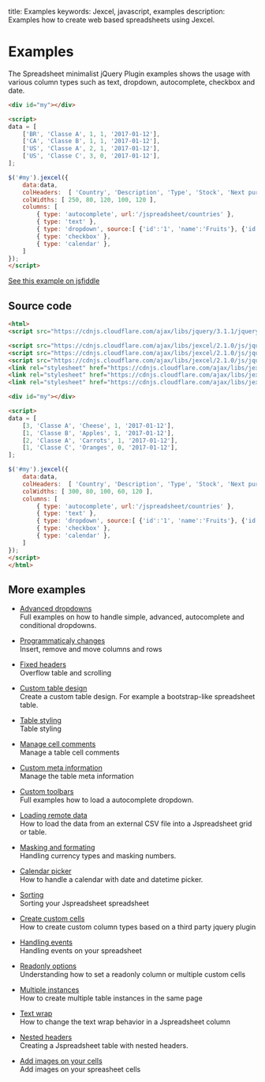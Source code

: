 title: Examples
keywords: Jexcel, javascript, examples
description: Examples how to create web based spreadsheets using Jexcel.

# Examples

The Spreadsheet minimalist jQuery Plugin examples shows the usage with various column types such as text, dropdown, autocomplete, checkbox and date.

```html
<div id="my"></div>

<script>
data = [
    ['BR', 'Classe A', 1, 1, '2017-01-12'],
    ['CA', 'Classe B', 1, 1, '2017-01-12'],
    ['US', 'Classe A', 2, 1, '2017-01-12'],
    ['US', 'Classe C', 3, 0, '2017-01-12'],
];

$('#my').jexcel({
    data:data,
    colHeaders:  [ 'Country', 'Description', 'Type', 'Stock', 'Next purchase' ],
    colWidths: [ 250, 80, 120, 100, 120 ],
    columns: [
        { type: 'autocomplete', url:'/jspreadsheet/countries' },
        { type: 'text' },
        { type: 'dropdown', source:[ {'id':'1', 'name':'Fruits'}, {'id':'2', 'name':'Legumes'}, {'id':'3', 'name':'General Food'} ] },
        { type: 'checkbox' },
        { type: 'calendar' },
    ]
});
</script>
```

[See this example on jsfiddle](https://jsfiddle.net/spreadsheet/kgmcav01/)

## Source code

```html
<html>
<script src="https://cdnjs.cloudflare.com/ajax/libs/jquery/3.1.1/jquery.min.js"></script>

<script src="https://cdnjs.cloudflare.com/ajax/libs/jexcel/2.1.0/js/jquery.jexcel.js"></script>
<script src="https://cdnjs.cloudflare.com/ajax/libs/jexcel/2.1.0/js/jquery.jdropdown.js"></script>
<script src="https://cdnjs.cloudflare.com/ajax/libs/jexcel/2.1.0/js/jquery.jcalendar.js"></script>
<link rel="stylesheet" href="https://cdnjs.cloudflare.com/ajax/libs/jexcel/2.1.0/css/jquery.jexcel.min.css" type="text/css" />
<link rel="stylesheet" href="https://cdnjs.cloudflare.com/ajax/libs/jexcel/2.1.0/css/jquery.jdropdown.min.css" type="text/css" />
<link rel="stylesheet" href="https://cdnjs.cloudflare.com/ajax/libs/jexcel/2.1.0/css/jquery.jcalendar.min.css" type="text/css" />

<div id="my"></div>

<script>
data = [
    [3, 'Classe A', 'Cheese', 1, '2017-01-12'],
    [1, 'Classe B', 'Apples', 1, '2017-01-12'],
    [2, 'Classe A', 'Carrots', 1, '2017-01-12'],
    [1, 'Classe C', 'Oranges', 0, '2017-01-12'],
];

$('#my').jexcel({
    data:data,
    colHeaders:  [ 'Country', 'Description', 'Type', 'Stock', 'Next purchase' ],
    colWidths: [ 300, 80, 100, 60, 120 ],
    columns: [
        { type: 'autocomplete', url:'/jspreadsheet/countries' },
        { type: 'text' },
        { type: 'dropdown', source:[ {'id':'1', 'name':'Fruits'}, {'id':'2', 'name':'Legumes'}, {'id':'3', 'name':'General Food'} ] },
        { type: 'checkbox' },
        { type: 'calendar' },
    ]
});
</script>
</html>
```

## More examples

* [Advanced dropdowns](/jspreadsheet/v2/examples/working-with-dropdowns "Advanced dropdown column type")  
  Full examples on how to handle simple, advanced, autocomplete and conditional dropdowns.

* [Programmaticaly changes](/jspreadsheet/v2/examples/working-with-the-data "Jspreadsheet | Examples | Working with the data")  
  Insert, remove and move columns and rows

* [Fixed headers](/jspreadsheet/v2/examples/table-with-fixed-headers "Jspreadsheet | Examples | Data table with fixed headers and scrolling")  
  Overflow table and scrolling

* [Custom table design](/jspreadsheet/v2/examples/a-custom-table-design "Jspreadsheet | Examples | Bootstrap and custom table design")  
  Create a custom table design. For example a bootstrap-like spreadsheet table.

* [Table styling](/jspreadsheet/v2/examples/table-styling "Jspreadsheet | Examples | Changing the table style")  
  Table styling

* [Manage cell comments](/jspreadsheet/v2/examples/comments "Jspreadsheet | Examples | Add comments in your jquery table")  
  Manage a table cell comments

* [Custom meta information](/jspreadsheet/v2/examples/meta-information "Jspreadsheet | Examples | Add meta information in your cells")  
  Manage the table meta information

* [Custom toolbars](/jspreadsheet/v2/examples/jquery-table-with-toolbars "Jspreadsheet | Examples | Your jquery table with toolbars")  
  Full examples how to load a autocomplete dropdown.

* [Loading remote data](/jspreadsheet/v2/examples/creating-a-table-from-an-external-csv-file "Jspreadsheet | Examples | Creating a web spreadsheet based on an external CSV")  
  How to load the data from an external CSV file into a Jspreadsheet grid or table.

* [Masking and formating](/jspreadsheet/v2/examples/currency-and-masking-numbers "Jspreadsheet | Examples | Using currency column type and how to masking numbers")  
  Handling currency types and masking numbers.

* [Calendar picker](/jspreadsheet/v2/examples/using-a-calendar-column-type "Jspreadsheet | Examples | Calendar column type with date and datetime picker")  
  How to handle a calendar with date and datetime picker.

* [Sorting](/jspreadsheet/v2/examples/sorting-data "Jspreadsheet | Examples | Sorting your grid")  
  Sorting your Jspreadsheet spreadsheet

* [Create custom cells](/jspreadsheet/v2/examples/integrating-a-third-party-plugin-into-your-spreadsheet "Jspreadsheet | Examples | Custom column and integrating plugins on your table")  
  How to create custom column types based on a third party jquery plugin

* [Handling events](/jspreadsheet/v2/examples/tracking-changes-on-the-spreadsheet "Jspreadsheet | Examples | Events")  
  Handling events on your spreadsheet

* [Readonly options](/jspreadsheet/v2/examples/readonly-options "Jspreadsheet | Examples | Handling readonly column and cells on your spreadsheet")  
  Understanding how to set a readonly column or multiple custom cells

* [Multiple instances](/jspreadsheet/v2/examples/multiple-spreadsheets-in-the-same-page "Jspreadsheet | Examples | Create multiple instances in the same page")  
  How to create multiple table instances in the same page

* [Text wrap](/jspreadsheet/v2/examples/text-wrapping "Jspreadsheet | Examples | Text wrap")  
  How to change the text wrap behavior in a Jspreadsheet column

* [Nested headers](/jspreadsheet/v2/examples/headers "Jspreadsheet | Examples | Nested Headers")  
  Creating a Jspreadsheet table with nested headers.

* [Add images on your cells](/jspreadsheet/v2/examples/images "Jspreadsheet | Examples | Images on your images")  
  Add images on your spreasheet cells
